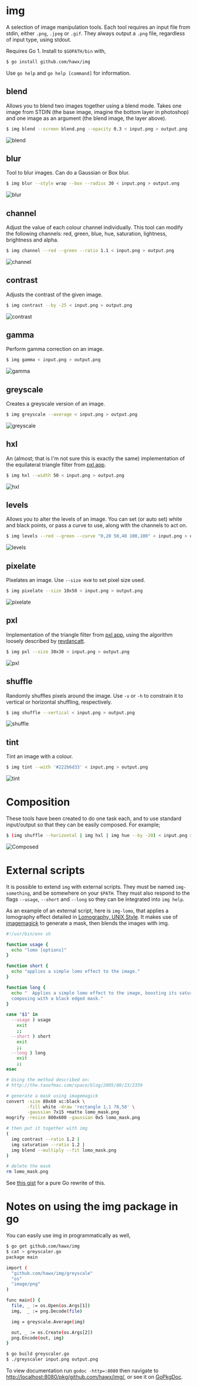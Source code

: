 # img

A selection of image manipulation tools. Each tool requires an input file from
stdin, either `.png`, `.jpeg` or `.gif`. They always output a `.png` file,
regardless of input type, using stdout.

Requires Go 1. Install to `$GOPATH/bin` with,

``` bash
$ go install github.com/hawx/img
```

Use `go help` and `go help [command]` for information.


## blend

Allows you to blend two images together using a blend mode. Takes one image from
STDIN (the base image, imagine the bottom layer in photoshop) and one image as
an argument (the blend image, the layer above).

``` bash
$ img blend --screen blend.png --opacity 0.3 < input.png > output.png
```

![blend](http://hawx.github.com/img/examples/blend-modes.jpg)


## blur

Tool to blur images. Can do a Gaussian or Box blur.

``` bash
$ img blur --style wrap --box --radius 30 < input.png > output.ong
```

![blur](http://hawx.github.com/img/examples/blur.jpg)


## channel

Adjust the value of each colour channel individually. This tool can modify the
following channels: red, green, blue, hue, saturation, lightness, brightness and
alpha.

``` bash
$ img channel --red --green --ratio 1.1 < input.png > output.png
```

![channel](http://hawx.github.com/img/examples/channel.jpg)


## contrast

Adjusts the contrast of the given image.

``` bash
$ img contrast --by -25 < input.png > output.png
```

![contrast](http://hawx.github.com/img/examples/contrast.jpg)


## gamma

Perform gamma correction on an image.

``` bash
$ img gamma < input.png > output.png
```

![gamma](http://hawx.github.com/img/examples/gamma.jpg)


## greyscale

Creates a greyscale version of an image.

``` bash
$ img greyscale --average < input.png > output.png
```

![greyscale](http://hawx.github.com/img/examples/greyscale.jpg)


## hxl

An (almost; that is I'm not sure this is exactly the same) implementation of the
equilateral triangle filter from [pxl app][pxlapp].

``` bash
$ img hxl --width 50 < input.png > output.png
```

![hxl](http://hawx.github.com/img/examples/hxl.jpg)


## levels

Allows you to alter the levels of an image. You can set (or auto set) white and
black points, or pass a curve to use, along with the channels to act on.

``` bash
$ img levels --red --green --curve "0,20 50,40 100,100" < input.png > output.png
```

![levels](http://hawx.github.com/img/examples/levels.jpg)


## pixelate

Pixelates an image. Use `--size HxW` to set pixel size used.

``` bash
$ img pixelate --size 10x50 < input.png > output.png
```

![pixelate](http://hawx.github.com/img/examples/pixelate.jpg)


## pxl

Implementation of the triangle filter from [pxl app][pxlapp], using the
algorithm loosely described by [revdancatt][rev].

``` bash
$ img pxl --size 30x30 < input.png > output.png
```

![pxl](http://hawx.github.com/img/examples/pxl.jpg)


## shuffle

Randomly shuffles pixels around the image. Use `-v` or `-h` to constrain it to
vertical or horizontal shuffling, respectively.

``` bash
$ img shuffle --vertical < input.png > output.png
```

![shuffle](http://hawx.github.com/img/examples/shuffle.jpg)


## tint

Tint an image with a colour.

``` bash
$ img tint --with '#222b6d33' < input.png > output.png
```

![tint](http://hawx.github.com/img/examples/tint.jpg)


# Composition

These tools have been created to do one task each, and to use standard
input/output so that they can be easily composed. For example;

``` bash
$ (img shuffle --horizontal | img hxl | img hue --by -20) < input.png > output.png
```

![Composed](http://hawx.github.com/img/examples/composed.jpg)


# External scripts

It is possible to extend `img` with external scripts. They must be named
`img-something`, and be somewhere on your `$PATH`. They must also respond to the
flags `--usage`, `--short` and `--long` so they can be integrated into `img
help`.

As an example of an external script, here is `img-lomo`, that applies a
lomography effect detailed in [Lomography, UNIX Style][tao].  It makes use of
[imagemagick][im] to generate a mask, then blends the images with img.

``` bash
#!/usr/bin/env sh

function usage {
  echo "lomo [options]"
}

function short {
  echo "applies a simple lomo effect to the image."
}

function long {
  echo "  Applies a simple lomo effect to the image, boosting its saturation and
  composing with a black edged mask."
}

case "$1" in
  --usage ) usage
    exit
    ;;
  --short ) short
    exit
    ;;
  --long ) long
    exit
    ;;
esac

# Using the method described on:
# http://the.taoofmac.com/space/blog/2005/08/23/2359

# generate a mask using imagemagick
convert -size 80x60 xc:black \
        -fill white -draw 'rectangle 1,1 78,58' \
        -gaussian 7x15 +matte lomo_mask.png
mogrify -resize 800x600 -gaussian 0x5 lomo_mask.png

# then put it together with img
(
  img contrast --ratio 1.2 |
  img saturation --ratio 1.2 |
  img blend --multiply --fit lomo_mask.png
)

# delete the mask
rm lomo_mask.png
```

See [this gist](https://gist.github.com/4566266) for a pure Go rewrite of this.

# Notes on using the img package in go

You can easily use img in programmatically as well,

``` bash
$ go get github.com/hawx/img
$ cat > greyscaler.go
package main

import (
  "github.com/hawx/img/greyscale"
  "os"
  "image/png"
)

func main() {
  file, _ := os.Open(os.Args[1])
  img,  _ := png.Decode(file)

  img = greyscale.Average(img)

  out, _ := os.Create(os.Args[2])
  png.Encode(out, img)
}

$ go build greyscaler.go
$ ./greyscaler input.png output.png
```

To view documentation run `godoc -http=:8080` then navigate to
<http://localhost:8080/pkg/github.com/hawx/img/>, or see it on [GoPkgDoc][docs].


[pxlapp]: http://kohlberger.net/apps/pxl
[rev]:    http://revdancatt.com/2012/03/31/the-pxl-effect-with-javascript-and-canvas-and-maths/
[docs]:   http://go.pkgdoc.org/github.com/hawx/img
[tao]:    http://the.taoofmac.com/space/blog/2005/08/23/2359
[im]:     http://www.imagemagick.org

